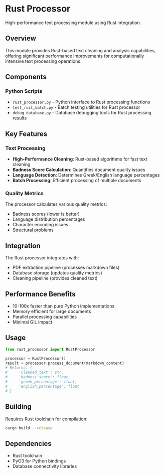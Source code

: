 # Rust Processor

High-performance text processing module using Rust integration.

## Overview
This module provides Rust-based text cleaning and analysis capabilities, offering significant performance improvements for computationally intensive text processing operations.

## Components

### Python Scripts
- `rust_processor.py` - Python interface to Rust processing functions
- `test_rust_batch.py` - Batch testing utilities for Rust processor
- `debug_database.py` - Database debugging tools for Rust processing results

## Key Features

### Text Processing
- **High-Performance Cleaning**: Rust-based algorithms for fast text cleaning
- **Badness Score Calculation**: Quantifies document quality issues
- **Language Detection**: Determines Greek/English language percentages
- **Batch Processing**: Efficient processing of multiple documents

### Quality Metrics
The processor calculates various quality metrics:
- Badness scores (lower is better)
- Language distribution percentages
- Character encoding issues
- Structural problems

## Integration
The Rust processor integrates with:
- PDF extraction pipeline (processes markdown files)
- Database storage (updates quality metrics)
- Cleaning pipeline (provides cleaned text)

## Performance Benefits
- 10-100x faster than pure Python implementations
- Memory efficient for large documents
- Parallel processing capabilities
- Minimal GIL impact

## Usage
```python
from rust_processor import RustProcessor

processor = RustProcessor()
result = processor.process_document(markdown_content)
# Returns: {
#     'cleaned_text': str,
#     'badness_score': float,
#     'greek_percentage': float,
#     'english_percentage': float
# }
```

## Building
Requires Rust toolchain for compilation:
```bash
cargo build --release
```

## Dependencies
- Rust toolchain
- PyO3 for Python bindings
- Database connectivity libraries